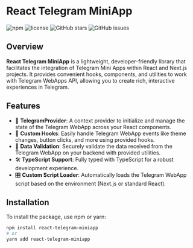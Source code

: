 # React Telegram MiniApp

![npm](https://img.shields.io/npm/v/react-telegram-miniapp)
![license](https://img.shields.io/npm/l/react-telegram-miniapp)
![GitHub stars](https://img.shields.io/github/stars/yourusername/react-telegram-miniapp)
![GitHub issues](https://img.shields.io/github/issues/yourusername/react-telegram-miniapp)

## Overview

**React Telegram MiniApp** is a lightweight, developer-friendly library that facilitates the integration of Telegram Mini Apps within React and Next.js projects. It provides convenient hooks, components, and utilities to work with Telegram WebApps API, allowing you to create rich, interactive experiences in Telegram.

## Features

- 🌟 **TelegramProvider**: A context provider to initialize and manage the state of the Telegram WebApp across your React components.
- 🔄 **Custom Hooks**: Easily handle Telegram WebApp events like theme changes, button clicks, and more using provided hooks.
- 🔐 **Data Validation**: Securely validate the data received from the Telegram WebApp on your backend with provided utilities.
- 🛠️ **TypeScript Support**: Fully typed with TypeScript for a robust development experience.
- 🎛️ **Custom Script Loader**: Automatically loads the Telegram WebApp script based on the environment (Next.js or standard React).

## Installation

To install the package, use npm or yarn:

```bash
npm install react-telegram-miniapp
# or
yarn add react-telegram-miniapp

